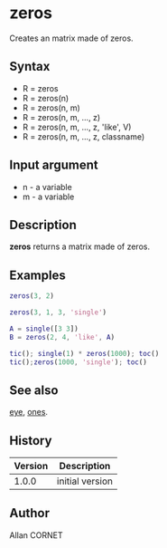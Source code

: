# zeros

Creates an matrix made of zeros.

## Syntax

- R = zeros
- R = zeros(n)
- R = zeros(n, m)
- R = zeros(n, m, ..., z)
- R = zeros(n, m, ..., z, 'like', V)
- R = zeros(n, m, ..., z, classname)

## Input argument

- n - a variable
- m - a variable

## Description

  <p><b>zeros</b> returns a matrix made of zeros.</p>

## Examples

```matlab
zeros(3, 2)
```

```matlab
zeros(3, 1, 3, 'single')
```

```matlab
A = single([3 3])
B = zeros(2, 4, 'like', A)
```

```matlab
tic(); single(1) * zeros(1000); toc()
tic();zeros(1000, 'single'); toc()
```

## See also

[eye](eye.md), [ones](ones.md).

## History

| Version | Description     |
| ------- | --------------- |
| 1.0.0   | initial version |

## Author

Allan CORNET
